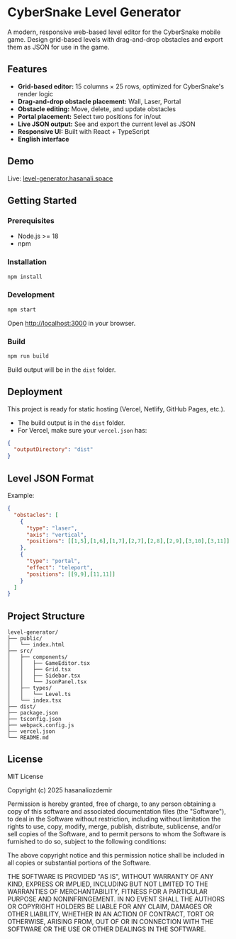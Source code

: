 # CyberSnake Level Generator

A modern, responsive web-based level editor for the CyberSnake mobile game. Design grid-based levels with drag-and-drop obstacles and export them as JSON for use in the game.

## Features
- **Grid-based editor:** 15 columns × 25 rows, optimized for CyberSnake's render logic
- **Drag-and-drop obstacle placement:** Wall, Laser, Portal
- **Obstacle editing:** Move, delete, and update obstacles
- **Portal placement:** Select two positions for in/out
- **Live JSON output:** See and export the current level as JSON
- **Responsive UI:** Built with React + TypeScript
- **English interface**

## Demo
Live: [level-generator.hasanali.space](https://level-generator.hasanali.space/)

## Getting Started

### Prerequisites
- Node.js >= 18
- npm

### Installation
```bash
npm install
```

### Development
```bash
npm start
```
Open [http://localhost:3000](http://localhost:3000) in your browser.

### Build
```bash
npm run build
```
Build output will be in the `dist` folder.

## Deployment
This project is ready for static hosting (Vercel, Netlify, GitHub Pages, etc.).
- The build output is in the `dist` folder.
- For Vercel, make sure your `vercel.json` has:
```json
{
  "outputDirectory": "dist"
}
```

## Level JSON Format
Example:
```json
{
  "obstacles": [
    {
      "type": "laser",
      "axis": "vertical",
      "positions": [[1,5],[1,6],[1,7],[2,7],[2,8],[2,9],[3,10],[3,11]]
    },
    {
      "type": "portal",
      "effect": "teleport",
      "positions": [[9,9],[11,11]]
    }
  ]
}
```

## Project Structure
```
level-generator/
├── public/
│   └── index.html
├── src/
│   ├── components/
│   │   ├── GameEditor.tsx
│   │   ├── Grid.tsx
│   │   ├── Sidebar.tsx
│   │   └── JsonPanel.tsx
│   ├── types/
│   │   └── Level.ts
│   └── index.tsx
├── dist/
├── package.json
├── tsconfig.json
├── webpack.config.js
├── vercel.json
└── README.md
```

## License

MIT License

Copyright (c) 2025 hasanaliozdemir

Permission is hereby granted, free of charge, to any person obtaining a copy
of this software and associated documentation files (the "Software"), to deal
in the Software without restriction, including without limitation the rights
to use, copy, modify, merge, publish, distribute, sublicense, and/or sell
copies of the Software, and to permit persons to whom the Software is
furnished to do so, subject to the following conditions:

The above copyright notice and this permission notice shall be included in all
copies or substantial portions of the Software.

THE SOFTWARE IS PROVIDED "AS IS", WITHOUT WARRANTY OF ANY KIND, EXPRESS OR
IMPLIED, INCLUDING BUT NOT LIMITED TO THE WARRANTIES OF MERCHANTABILITY,
FITNESS FOR A PARTICULAR PURPOSE AND NONINFRINGEMENT. IN NO EVENT SHALL THE
AUTHORS OR COPYRIGHT HOLDERS BE LIABLE FOR ANY CLAIM, DAMAGES OR OTHER
LIABILITY, WHETHER IN AN ACTION OF CONTRACT, TORT OR OTHERWISE, ARISING FROM,
OUT OF OR IN CONNECTION WITH THE SOFTWARE OR THE USE OR OTHER DEALINGS IN THE
SOFTWARE.
